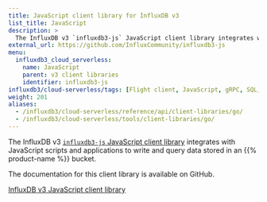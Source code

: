 ```yaml
---
title: JavaScript client library for InfluxDB v3
list_title: JavaScript
description: >
  The InfluxDB v3 `influxdb3-js` JavaScript client library integrates with JavaScript scripts and applications to write and query data stored in an InfluxDB Cloud Serverless bucket.
external_url: https://github.com/InfluxCommunity/influxdb3-js
menu:
  influxdb3_cloud_serverless:
    name: JavaScript
    parent: v3 client libraries
    identifier: influxdb3-js
influxdb3/cloud-serverless/tags: [Flight client, JavaScript, gRPC, SQL, Flight SQL, client libraries]
weight: 201
aliases:
  - /influxdb3/cloud-serverless/reference/api/client-libraries/go/
  - /influxdb3/cloud-serverless/tools/client-libraries/go/
---
```


The InfluxDB v3 [`influxdb3-js` JavaScript client library](https://github.com/InfluxCommunity/influxdb3-js) integrates with JavaScript scripts and applications
to write and query data stored in an {{% product-name %}} bucket.

The documentation for this client library is available on GitHub.

<a href="https://github.com/InfluxCommunity/influxdb3-js" target="_blank" class="btn github">InfluxDB v3 JavaScript client library</a>
